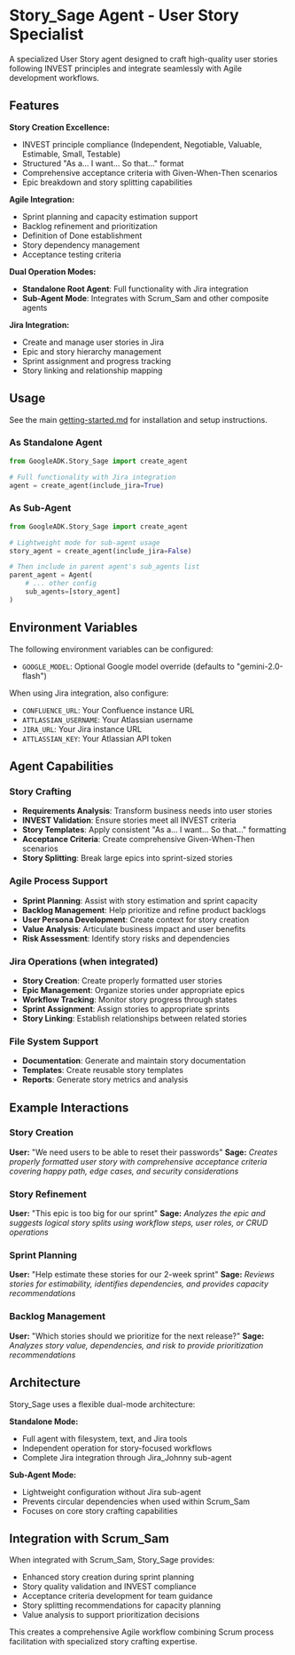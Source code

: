 # Story_Sage Agent - User Story Specialist

A specialized User Story agent designed to craft high-quality user stories following INVEST principles and integrate seamlessly with Agile development workflows.

## Features

**Story Creation Excellence:**
- INVEST principle compliance (Independent, Negotiable, Valuable, Estimable, Small, Testable)
- Structured "As a... I want... So that..." format
- Comprehensive acceptance criteria with Given-When-Then scenarios
- Epic breakdown and story splitting capabilities

**Agile Integration:**
- Sprint planning and capacity estimation support
- Backlog refinement and prioritization
- Definition of Done establishment
- Story dependency management
- Acceptance testing criteria

**Dual Operation Modes:**
- **Standalone Root Agent**: Full functionality with Jira integration
- **Sub-Agent Mode**: Integrates with Scrum_Sam and other composite agents

**Jira Integration:**
- Create and manage user stories in Jira
- Epic and story hierarchy management  
- Sprint assignment and progress tracking
- Story linking and relationship mapping

## Usage

See the main [getting-started.md](../ADK-getting-started.md) for installation and setup instructions.

### As Standalone Agent
```python
from GoogleADK.Story_Sage import create_agent

# Full functionality with Jira integration
agent = create_agent(include_jira=True)
```

### As Sub-Agent
```python
from GoogleADK.Story_Sage import create_agent

# Lightweight mode for sub-agent usage
story_agent = create_agent(include_jira=False)

# Then include in parent agent's sub_agents list
parent_agent = Agent(
    # ... other config
    sub_agents=[story_agent]
)
```

## Environment Variables

The following environment variables can be configured:

- `GOOGLE_MODEL`: Optional Google model override (defaults to "gemini-2.0-flash")

When using Jira integration, also configure:
- `CONFLUENCE_URL`: Your Confluence instance URL
- `ATTLASSIAN_USERNAME`: Your Atlassian username  
- `JIRA_URL`: Your Jira instance URL
- `ATTLASSIAN_KEY`: Your Atlassian API token

## Agent Capabilities

### Story Crafting
- **Requirements Analysis**: Transform business needs into user stories
- **INVEST Validation**: Ensure stories meet all INVEST criteria
- **Story Templates**: Apply consistent "As a... I want... So that..." formatting
- **Acceptance Criteria**: Create comprehensive Given-When-Then scenarios
- **Story Splitting**: Break large epics into sprint-sized stories

### Agile Process Support
- **Sprint Planning**: Assist with story estimation and sprint capacity
- **Backlog Management**: Help prioritize and refine product backlogs
- **User Persona Development**: Create context for story creation
- **Value Analysis**: Articulate business impact and user benefits
- **Risk Assessment**: Identify story risks and dependencies

### Jira Operations (when integrated)
- **Story Creation**: Create properly formatted user stories
- **Epic Management**: Organize stories under appropriate epics
- **Workflow Tracking**: Monitor story progress through states
- **Sprint Assignment**: Assign stories to appropriate sprints
- **Story Linking**: Establish relationships between related stories

### File System Support
- **Documentation**: Generate and maintain story documentation
- **Templates**: Create reusable story templates
- **Reports**: Generate story metrics and analysis

## Example Interactions

### Story Creation
**User:** "We need users to be able to reset their passwords"
**Sage:** *Creates properly formatted user story with comprehensive acceptance criteria covering happy path, edge cases, and security considerations*

### Story Refinement  
**User:** "This epic is too big for our sprint"
**Sage:** *Analyzes the epic and suggests logical story splits using workflow steps, user roles, or CRUD operations*

### Sprint Planning
**User:** "Help estimate these stories for our 2-week sprint"
**Sage:** *Reviews stories for estimability, identifies dependencies, and provides capacity recommendations*

### Backlog Management
**User:** "Which stories should we prioritize for the next release?"
**Sage:** *Analyzes story value, dependencies, and risk to provide prioritization recommendations*

## Architecture

Story_Sage uses a flexible dual-mode architecture:

**Standalone Mode:**
- Full agent with filesystem, text, and Jira tools
- Independent operation for story-focused workflows
- Complete Jira integration through Jira_Johnny sub-agent

**Sub-Agent Mode:**
- Lightweight configuration without Jira sub-agent
- Prevents circular dependencies when used within Scrum_Sam
- Focuses on core story crafting capabilities

## Integration with Scrum_Sam

When integrated with Scrum_Sam, Story_Sage provides:
- Enhanced story creation during sprint planning
- Story quality validation and INVEST compliance
- Acceptance criteria development for team guidance
- Story splitting recommendations for capacity planning
- Value analysis to support prioritization decisions

This creates a comprehensive Agile workflow combining Scrum process facilitation with specialized story crafting expertise.